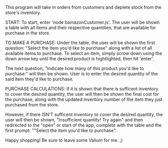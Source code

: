 
This program will take in orders from customers and deplete stock from the store's inventory. 

START:
To start, enter 'node bamazonCustomer.js'. The user will be shown a table with all items and their respective quantities, that are available for purchase in the store.

TO MAKE A PURCHASE:
Under the table, the user will be shown the first question: "Select the item you'd like to purchase" along with a list of all available items to purchase. To select an item, simply scrow down using the down arrow key until the desired product is hightlighted, then hit 'enter'.

The next question, "Indicate how many of this product you'd like to purchase:" will then be shown. User is to enter the desired quantity of the said item they'd like to purchase.

PURCHASE CALCULATIONS:
If it is shown that there is sufficent inventory to cover the desired quantity, the user will then be shown the final cost for the purchase, along with the updated inventory number of the item they just purchased from the store.

However, if there ISN'T sufficent inventory to cover the desired quantity, the user will then be shown, "Insufficient quantity! Try again" and then redirected to the "open" or start of the app, complete with the table and the first prompt: ""Select the item you'd like to purchase".

Happy shopping! Be sure to leave some Valium for me.  ;)

